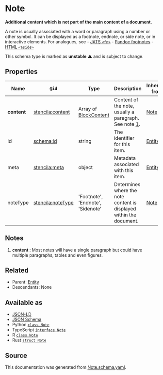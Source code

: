 # Note

**Additional content which is not part of the main content of a document.**

A note is usually associated with a word or paragraph using a number or other symbol. It can be displayed as a footnote, endnote, or side note, or in interactive elements. For analogues, see - [JATS `<fn>`](https://jats.nlm.nih.gov/publishing/tag-library/1.2/element/fn.html) - [Pandoc footnotes](https://pandoc.org/MANUAL.html#footnotes) - [HTML `<aside>`](https://developer.mozilla.org/en-US/docs/Web/HTML/Element/aside)

This schema type is marked as **unstable** ⚠️ and is subject to change.

## Properties

| Name        | `@id`                                                         | Type                                     | Description                                                         | Inherited from      |
| ----------- | ------------------------------------------------------------- | ---------------------------------------- | ------------------------------------------------------------------- | ------------------- |
| **content** | [stencila:content](https://schema.stenci.la/content.jsonld)   | Array of [BlockContent](BlockContent.md) | Content of the note, usually a paragraph. See note [1](#notes).     | [Note](Note.md)     |
| id          | [schema:id](https://schema.org/id)                            | string                                   | The identifier for this item.                                       | [Entity](Entity.md) |
| meta        | [stencila:meta](https://schema.stenci.la/meta.jsonld)         | object                                   | Metadata associated with this item.                                 | [Entity](Entity.md) |
| noteType    | [stencila:noteType](https://schema.stenci.la/noteType.jsonld) | 'Footnote', 'Endnote', 'Sidenote'        | Determines where the note content is displayed within the document. | [Note](Note.md)     |

## Notes

1. **content** : Most notes will have a single paragraph but could have multiple paragraphs, tables and even figures.

## Related

- Parent: [Entity](Entity.md)
- Descendants: None

## Available as

- [JSON-LD](https://schema.stenci.la/Note.jsonld)
- [JSON Schema](https://schema.stenci.la/v1/Note.schema.json)
- Python [`class Note`](https://stencila.github.io/schema/python/docs/types.html#schema.types.Note)
- TypeScript [`interface Note`](https://stencila.github.io/schema/ts/docs/interfaces/note.html)
- R [`class Note`](https://cran.r-project.org/web/packages/stencilaschema/stencilaschema.pdf)
- Rust [`struct Note`](https://docs.rs/stencila-schema/latest/stencila_schema/struct.Note.html)

## Source

This documentation was generated from [Note.schema.yaml](https://github.com/stencila/stencila/blob/master/schema/schema/Note.schema.yaml).
